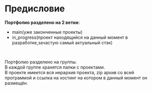# Предисловие
**Портфолио разделено на 2 ветки:**
<br>
- main(уже законченные проекты)
- in_progress(проект находящийся на данный момент в разработке,зачастую самый актуальный стэк)
<br>

Портфолио разделено на группы. <br> 
В каждой группе хранятся папки с проектами. <br> 
В проекте имеется вся иерархия проекта, zip архив со всей программой и ссылка на хостинг на котором в данный момент он размещён.
